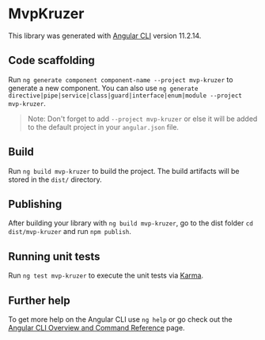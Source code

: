 # MvpKruzer

This library was generated with [Angular CLI](https://github.com/angular/angular-cli) version 11.2.14.

## Code scaffolding

Run `ng generate component component-name --project mvp-kruzer` to generate a new component. You can also use `ng generate directive|pipe|service|class|guard|interface|enum|module --project mvp-kruzer`.
> Note: Don't forget to add `--project mvp-kruzer` or else it will be added to the default project in your `angular.json` file. 

## Build

Run `ng build mvp-kruzer` to build the project. The build artifacts will be stored in the `dist/` directory.

## Publishing

After building your library with `ng build mvp-kruzer`, go to the dist folder `cd dist/mvp-kruzer` and run `npm publish`.

## Running unit tests

Run `ng test mvp-kruzer` to execute the unit tests via [Karma](https://karma-runner.github.io).

## Further help

To get more help on the Angular CLI use `ng help` or go check out the [Angular CLI Overview and Command Reference](https://angular.io/cli) page.
